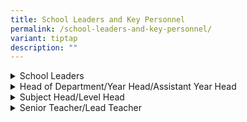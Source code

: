 ```yaml
---
title: School Leaders and Key Personnel
permalink: /school-leaders-and-key-personnel/
variant: tiptap
description: ""
---
```

<div data-type="detailGroup" class="isomer-accordion isomer-accordion-white">
<details class="isomer-details">
<summary>School Leaders</summary>
<div data-type="detailsContent" class="isomer-details-content">
<table style="minWidth: 75px">
<colgroup>
<col>
<col>
<col>
</colgroup>
<tbody>
<tr>
<th rowspan="1" colspan="3">
<p>Principal</p>
</th>
</tr>
<tr>
<td rowspan="1" colspan="3">
<p>Yee Yew Loong</p>
</td>
</tr>
<tr>
<td rowspan="1" colspan="1">
<p>Email</p>
</td>
<td rowspan="1" colspan="2">
<p><a href="mailto:Yee_Yew_Loong@moe.edu.sg" rel="noopener noreferrer nofollow" target="_blank">Yee_Yew_Loong@moe.edu.sg</a>
</p>
</td>
</tr>
<tr>
<td rowspan="1" colspan="3">
<p><strong>Vice-Principal</strong>
</p>
</td>
</tr>
<tr>
<td rowspan="1" colspan="3">
<p>Lau Yean Hui</p>
</td>
</tr>
<tr>
<td rowspan="1" colspan="1">
<p>Email</p>
</td>
<td rowspan="1" colspan="2">
<p></p>
</td>
</tr>
<tr>
<td rowspan="1" colspan="3">
<p><strong>Vice-Principal (Administration)</strong>
</p>
</td>
</tr>
<tr>
<td rowspan="1" colspan="3">
<p>A. Kumara Pathy</p>
</td>
</tr>
<tr>
<td rowspan="1" colspan="1">
<p>Email</p>
</td>
<td rowspan="1" colspan="2">
<p><a href="mailto:A_Kumara_Pathy@moe.edu.sg" rel="noopener noreferrer nofollow" target="_blank">A_Kumara_Pathy@moe.edu.sg</a>
</p>
</td>
</tr>
</tbody>
</table>
</div>
</details>
<details class="isomer-details">
<summary>Head of Department/Year Head/Assistant Year Head</summary>
<div data-type="detailsContent" class="isomer-details-content">
<p></p>
<table style="minWidth: 75px">
<colgroup>
<col>
<col>
<col>
</colgroup>
<tbody>
<tr>
<th rowspan="1" colspan="3">
<p>Head of Department, English Language</p>
</th>
</tr>
<tr>
<td rowspan="1" colspan="3">
<p>Farhain Binte Ahmad Bustami</p>
</td>
</tr>
<tr>
<td rowspan="1" colspan="1">
<p>Email</p>
</td>
<td rowspan="1" colspan="2">
<p><a href="mailto:farhain_ahmad_bustami@moe.edu.sg" rel="noopener noreferrer nofollow" target="_blank">farhain_ahmad_bustami@moe.edu.sg</a>
</p>
</td>
</tr>
<tr>
<td rowspan="1" colspan="3">
<p><strong>Head of Department, Mathematics</strong>
</p>
</td>
</tr>
<tr>
<td rowspan="1" colspan="3">
<p>Angeline Lim Wee Keng</p>
</td>
</tr>
<tr>
<td rowspan="1" colspan="1">
<p>Email</p>
</td>
<td rowspan="1" colspan="2">
<p><a href="mailto:lim_wee_keng@moe.edu.sg" rel="noopener noreferrer nofollow" target="_blank">lim_wee_keng@moe.edu.sg</a>
</p>
</td>
</tr>
<tr>
<td rowspan="1" colspan="3">
<p><strong>Head of Department, Science</strong>
</p>
</td>
</tr>
<tr>
<td rowspan="1" colspan="3">
<p>Anusuya D/O Haidas</p>
</td>
</tr>
<tr>
<td rowspan="1" colspan="1">
<p>Email</p>
</td>
<td rowspan="1" colspan="2">
<p><a href="mailto:anusuya_haridas@moe.edu.sg" rel="noopener noreferrer nofollow" target="_blank">anusuya_haridas@moe.edu.sg</a>
</p>
</td>
</tr>
<tr>
<td rowspan="1" colspan="3">
<p><strong>Head of Department, CCE</strong>
</p>
</td>
</tr>
<tr>
<td rowspan="1" colspan="3">
<p>Soo Kiang Hong Dylan</p>
</td>
</tr>
<tr>
<td rowspan="1" colspan="1">
<p>Email</p>
</td>
<td rowspan="1" colspan="2">
<p><a href="mailto:soo_kiang_hong@moe.edu.sg" rel="noopener noreferrer nofollow" target="_blank">soo_kiang_hong@moe.edu.sg</a>
</p>
</td>
</tr>
<tr>
<td rowspan="1" colspan="3">
<p><strong>Head of Department, Mother Tongue Languages</strong>
</p>
</td>
</tr>
<tr>
<td rowspan="1" colspan="3">
<p>Lai Mei San Jessica</p>
</td>
</tr>
<tr>
<td rowspan="1" colspan="1">
<p>Email</p>
</td>
<td rowspan="1" colspan="2">
<p><a href="mailto:lai_mei_san@moe.edu.sg" rel="noopener noreferrer nofollow" target="_blank">lai_mei_san@moe.edu.sg</a>
</p>
</td>
</tr>
<tr>
<td rowspan="1" colspan="3">
<p><strong>Head of Department, Aesthetics</strong>
</p>
</td>
</tr>
<tr>
<td rowspan="1" colspan="3">
<p>Yuen Kar Kar Yun Sandra</p>
</td>
</tr>
<tr>
<td rowspan="1" colspan="1">
<p>Email</p>
</td>
<td rowspan="1" colspan="2">
<p><a href="mailto:yuen_kar_yun_sandra@moe.edu.sg" rel="noopener noreferrer nofollow" target="_blank">yuen_kar_yun_sandra@moe.edu.sg</a>
</p>
</td>
</tr>
<tr>
<td rowspan="1" colspan="3">
<p><strong>Head of Department, Physical Education</strong>
</p>
</td>
</tr>
<tr>
<td rowspan="1" colspan="3">
<p>Lee Wei Ching Tommy</p>
</td>
</tr>
<tr>
<td rowspan="1" colspan="1">
<p>Email</p>
</td>
<td rowspan="1" colspan="2">
<p><a href="mailto:lee_wei_ching@moe.edu.sg" rel="noopener noreferrer nofollow" target="_blank">lee_wei_ching@moe.edu.sg</a>
</p>
</td>
</tr>
<tr>
<td rowspan="1" colspan="3">
<p><strong>School Staff Developer</strong>
</p>
</td>
</tr>
<tr>
<td rowspan="1" colspan="3">
<p>Francisca Nair</p>
</td>
</tr>
<tr>
<td rowspan="1" colspan="1">
<p>Email</p>
</td>
<td rowspan="1" colspan="2">
<p><a href="mailto:francisca_nair@moe.edu.sg" rel="noopener noreferrer nofollow" target="_blank">francisca_nair@moe.edu.sg</a>
</p>
</td>
</tr>
<tr>
<td rowspan="1" colspan="3">
<p><strong>Year Head, Lower Primary</strong>
</p>
</td>
</tr>
<tr>
<td rowspan="1" colspan="3">
<p>Ong Wei Wei</p>
</td>
</tr>
<tr>
<td rowspan="1" colspan="1">
<p>Email</p>
</td>
<td rowspan="1" colspan="2">
<p><a href="mailto:ong_wei_wei@moe.edu.sg" rel="noopener noreferrer nofollow" target="_blank">ong_wei_wei@moe.edu.sg</a>
</p>
</td>
</tr>
<tr>
<td rowspan="1" colspan="3">
<p><strong>Year Head, Middle Primary</strong>
</p>
</td>
</tr>
<tr>
<td rowspan="1" colspan="3">
<p>Mohamed Khairil Bin Mohamed Jamil</p>
</td>
</tr>
<tr>
<td rowspan="1" colspan="1">
<p>Email</p>
</td>
<td rowspan="1" colspan="2">
<p><a href="mailto:mohamed_khairil_mohamed_jamil@moe.edu.sg" rel="noopener noreferrer nofollow" target="_blank">mohamed_khairil_mohamed_jamil@moe.edu.sg</a>
</p>
</td>
</tr>
<tr>
<td rowspan="1" colspan="3">
<p><strong>Year Head, Upper Primary</strong>
</p>
</td>
</tr>
<tr>
<td rowspan="1" colspan="3">
<p>Tok Kiat Siong</p>
</td>
</tr>
<tr>
<td rowspan="1" colspan="1">
<p>Email</p>
</td>
<td rowspan="1" colspan="2">
<p><a href="mailto:tok_kiat_siong@moe.edu.sg" rel="noopener noreferrer nofollow" target="_blank">tok_kiat_siong@moe.edu.sg</a>
</p>
</td>
</tr>
<tr>
<td rowspan="1" colspan="3">
<p><strong>Assistant Year Head, P4</strong>
</p>
</td>
</tr>
<tr>
<td rowspan="1" colspan="3">
<p>Shin Ern Paul</p>
</td>
</tr>
<tr>
<td rowspan="1" colspan="1">
<p>Email</p>
</td>
<td rowspan="1" colspan="2">
<p><a href="mailto:shin_ern_paul@moe.edu.sg" rel="noopener noreferrer nofollow" target="_blank">shin_ern_paul@moe.edu.sg</a>
</p>
</td>
</tr>
<tr>
<td rowspan="1" colspan="3">
<p><strong>Assistant Year Head, P6</strong>
</p>
</td>
</tr>
<tr>
<td rowspan="1" colspan="3">
<p>Rosemardiana Binte Shamsudin</p>
</td>
</tr>
<tr>
<td rowspan="1" colspan="1">
<p>Email</p>
</td>
<td rowspan="1" colspan="2">
<p><a href="mailto:rosemardiana_shamsudin@moe.edu.sg" rel="noopener noreferrer nofollow" target="_blank">rosemardiana_shamsudin@moe.edu.sg</a>
</p>
</td>
</tr>
</tbody>
</table>
</div>
</details>
<details class="isomer-details">
<summary>Subject Head/Level Head</summary>
<div data-type="detailsContent" class="isomer-details-content">
<table style="minWidth: 75px">
<colgroup>
<col>
<col>
<col>
</colgroup>
<tbody>
<tr>
<th rowspan="1" colspan="3">
<p>Level Head, English Language (Covering Ed-Tech)</p>
</th>
</tr>
<tr>
<td rowspan="1" colspan="3">
<p>Farah Binte Azman</p>
</td>
</tr>
<tr>
<td rowspan="1" colspan="1">
<p>Email</p>
</td>
<td rowspan="1" colspan="2">
<p><a href="mailto:farah_azman@moe.edu.sg" rel="noopener noreferrer nofollow" target="_blank">farah_azman@moe.edu.sg</a>
</p>
</td>
</tr>
<tr>
<td rowspan="1" colspan="3">
<p><strong>Level Head, Mathematics</strong>
</p>
</td>
</tr>
<tr>
<td rowspan="1" colspan="3">
<p>Lee Xing Yu Angela</p>
</td>
</tr>
<tr>
<td rowspan="1" colspan="1">
<p>Email</p>
</td>
<td rowspan="1" colspan="2">
<p><a href="mailto:lee_xing_yu@moe.edu.sg" rel="noopener noreferrer nofollow" target="_blank">lee_xing_yu@moe.edu.sg</a>
</p>
</td>
</tr>
<tr>
<td rowspan="1" colspan="3">
<p><strong>Level Head, Science</strong>
</p>
</td>
</tr>
<tr>
<td rowspan="1" colspan="3">
<p>Saravanan S/O Ramakrishnan</p>
</td>
</tr>
<tr>
<td rowspan="1" colspan="1">
<p>Email</p>
</td>
<td rowspan="1" colspan="2">
<p><a href="mailto:saravanan_ramakrishanan@moe.edu.sg" rel="noopener noreferrer nofollow" target="_blank">saravanan_ramakrishanan@moe.edu.sg</a>
</p>
</td>
</tr>
<tr>
<td rowspan="1" colspan="3">
<p><strong>Subject Head, Student Well Being</strong>
</p>
</td>
</tr>
<tr>
<td rowspan="1" colspan="3">
<p>Juliana Binte Mohamed Ayob</p>
</td>
</tr>
<tr>
<td rowspan="1" colspan="1">
<p>Email</p>
</td>
<td rowspan="1" colspan="2">
<p><a href="mailto:juliana_mohamed_ayob@moe.edu.sg" rel="noopener noreferrer nofollow" target="_blank">juliana_mohamed_ayob@moe.edu.sg</a>
</p>
</td>
</tr>
<tr>
<td rowspan="1" colspan="3">
<p><strong>Subject Head, National Education and Social Studies</strong>
</p>
</td>
</tr>
<tr>
<td rowspan="1" colspan="3">
<p>Chan Fong Mei Susyna</p>
</td>
</tr>
<tr>
<td rowspan="1" colspan="1">
<p>Email</p>
</td>
<td rowspan="1" colspan="2">
<p><a href="mailto:chan_fong_mei_susyna@moe.edu.sg" rel="noopener noreferrer nofollow" target="_blank">chan_fong_mei_susyna@moe.edu.sg</a>
</p>
</td>
</tr>
<tr>
<td rowspan="1" colspan="3">
<p><strong>Subject Head, Co-Curricular Activities</strong>
</p>
</td>
</tr>
<tr>
<td rowspan="1" colspan="3">
<p>Ng Chun Fung</p>
</td>
</tr>
<tr>
<td rowspan="1" colspan="1">
<p>Email</p>
</td>
<td rowspan="1" colspan="2">
<p><a href="mailto:ng_chun_fung@moe.edu.sg" rel="noopener noreferrer nofollow" target="_blank">ng_chun_fung@moe.edu.sg</a>
</p>
</td>
</tr>
<tr>
<td rowspan="1" colspan="3">
<p><strong>Subject Head, Malay Language</strong>
</p>
</td>
</tr>
<tr>
<td rowspan="1" colspan="3">
<p>Rafeah Binte Ali</p>
</td>
</tr>
<tr>
<td rowspan="1" colspan="1">
<p>Email</p>
</td>
<td rowspan="1" colspan="2">
<p><a href="mailto:rafeah_ali@moe.edu.sg" rel="noopener noreferrer nofollow" target="_blank">rafeah_ali@moe.edu.sg</a>
</p>
</td>
</tr>
</tbody>
</table>
</div>
</details>
<details class="isomer-details">
<summary>Senior Teacher/Lead Teacher</summary>
<div data-type="detailsContent" class="isomer-details-content">
<p></p>
</div>
</details>
</div>
<p></p>
